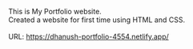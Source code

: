 This is My Portfolio website.<br>
Created a website for first time using HTML and CSS.<br><br>
URL: https://dhanush-portfolio-4554.netlify.app/
